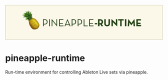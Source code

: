 ![pineapple-runtime](pineapple-runtime.png)

# pineapple-runtime

Run-time environment for controlling Ableton Live sets via pineapple.

